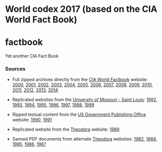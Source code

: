 # World codex 2017 (based on the CIA World Fact Book)
# factbook
Yet another CIA Fact Book



### Sources


-   Full zipped archives directly from the [CIA World Factbook](https://www.cia.gov/library/publications/the-world-factbook/) website:
    [2000](https://www.cia.gov/library/publications/download/download-2000/wfbfull.zip),
    [2001](https://www.cia.gov/library/publications/download/download-2001/factbook_2001.zip),
    [2002](https://www.cia.gov/library/publications/download/download-2002/factbook2002.zip),
    [2003](https://www.cia.gov/library/publications/download/download-2003/factbook2003.zip),
    [2004](https://www.cia.gov/library/publications/download/download-2004/factbook2004.zip),
    [2005](https://www.cia.gov/library/publications/download/download-2005/factbook2005.zip),
    [2006](https://www.cia.gov/library/publications/download/download-2006/factbook.zip),
    [2007](https://www.cia.gov/library/publications/download/download-2007/factbook.zip),
    [2008](https://www.cia.gov/library/publications/download/download-2008/factbook.zip),
    [2009](https://www.cia.gov/library/publications/download/download-2009/factbook.zip),
    [2010](https://www.cia.gov/library/publications/download/download-2010/factbook.zip),
    [2011](https://www.cia.gov/library/publications/download/download-2011/factbook.zip),
    [2012](https://www.cia.gov/library/publications/download/download-2012/factbook.zip),
    [2013](https://www.cia.gov/library/publications/download/download-2013/factbook.zip),
    [2014](https://www.cia.gov/library/publications/download/download-2014/factbook.zip)

-   Replicated websites from the [University of Missouri - Saint Louis](http://www.umsl.edu):
    [1992](http://www.umsl.edu/services/govdocs/wofact92/index.html),
    [1993](http://www.umsl.edu/services/govdocs/wofact93/index.html),
    [1994](http://www.umsl.edu/services/govdocs/wofact94/index.html),
    [1995](http://www.umsl.edu/services/govdocs/wofact95/index.html),
    [1996](http://www.umsl.edu/services/govdocs/wofact96/index.html),
    [1997](http://www.umsl.edu/services/govdocs/wofact97/index.html),
    [1998](http://www.umsl.edu/services/govdocs/wofact98/index.html),
    [1999](http://www.umsl.edu/services/govdocs/wofact99/index.html)

-   Ripped textual content from the [US Government Publishing Office](https://www.gpo.gov/) website:
    [1990](https://permanent.access.gpo.gov/lps35389/1990/world12.txt),
    [1991](https://permanent.access.gpo.gov/lps35389/1991/world91b.txt)

-   Replicated website from the [Theodora](http://www.theodora.com/) website:
    [1989](http://www.theodora.com/wfb1989/)

-   Sanned PDF documents from alternate [Theodora](http://www.theodora.com) websites:
    [1982](http://www.geographic.org/wfb1982/worldfactbook82natiilli.pdf),
    [1984](http://www.workmall.com/wfb1984/worldfactbook84natiilli.pdf),
    [1985](http://www.geographic.org/wfb1985/worldfactbook85natiilli.pdf),
    [1986](http://www.allcountries.org/wfb1986/worldfactbook86natiilli.pdf),
    [1987](http://www.geographic.org/wfb1987/worldfactbook87nati.pdf)

